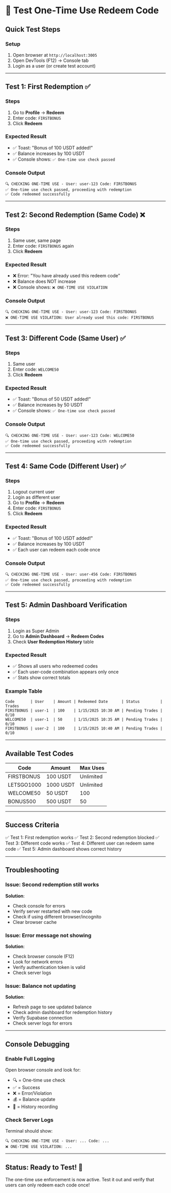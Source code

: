 # 🧪 Test One-Time Use Redeem Code

## Quick Test Steps

### Setup
1. Open browser at `http://localhost:3005`
2. Open DevTools (F12) → Console tab
3. Login as a user (or create test account)

---

## Test 1: First Redemption ✅

### Steps
1. Go to **Profile** → **Redeem**
2. Enter code: `FIRSTBONUS`
3. Click **Redeem**

### Expected Result
- ✅ Toast: "Bonus of 100 USDT added!"
- ✅ Balance increases by 100 USDT
- ✅ Console shows: `✅ One-time use check passed`

### Console Output
```
🔍 CHECKING ONE-TIME USE - User: user-123 Code: FIRSTBONUS
✅ One-time use check passed, proceeding with redemption
✅ Code redeemed successfully
```

---

## Test 2: Second Redemption (Same Code) ❌

### Steps
1. Same user, same page
2. Enter code: `FIRSTBONUS` again
3. Click **Redeem**

### Expected Result
- ❌ Error: "You have already used this redeem code"
- ❌ Balance does NOT increase
- ❌ Console shows: `❌ ONE-TIME USE VIOLATION`

### Console Output
```
🔍 CHECKING ONE-TIME USE - User: user-123 Code: FIRSTBONUS
❌ ONE-TIME USE VIOLATION: User already used this code: FIRSTBONUS
```

---

## Test 3: Different Code (Same User) ✅

### Steps
1. Same user
2. Enter code: `WELCOME50`
3. Click **Redeem**

### Expected Result
- ✅ Toast: "Bonus of 50 USDT added!"
- ✅ Balance increases by 50 USDT
- ✅ Console shows: `✅ One-time use check passed`

### Console Output
```
🔍 CHECKING ONE-TIME USE - User: user-123 Code: WELCOME50
✅ One-time use check passed, proceeding with redemption
✅ Code redeemed successfully
```

---

## Test 4: Same Code (Different User) ✅

### Steps
1. Logout current user
2. Login as different user
3. Go to **Profile** → **Redeem**
4. Enter code: `FIRSTBONUS`
5. Click **Redeem**

### Expected Result
- ✅ Toast: "Bonus of 100 USDT added!"
- ✅ Balance increases by 100 USDT
- ✅ Each user can redeem each code once

### Console Output
```
🔍 CHECKING ONE-TIME USE - User: user-456 Code: FIRSTBONUS
✅ One-time use check passed, proceeding with redemption
✅ Code redeemed successfully
```

---

## Test 5: Admin Dashboard Verification

### Steps
1. Login as Super Admin
2. Go to **Admin Dashboard** → **Redeem Codes**
3. Check **User Redemption History** table

### Expected Result
- ✅ Shows all users who redeemed codes
- ✅ Each user-code combination appears only once
- ✅ Stats show correct totals

### Example Table
```
Code       | User    | Amount | Redeemed Date      | Status         | Trades
FIRSTBONUS | user-1  | 100    | 1/15/2025 10:30 AM | Pending Trades | 0/10
WELCOME50  | user-1  | 50     | 1/15/2025 10:35 AM | Pending Trades | 0/10
FIRSTBONUS | user-2  | 100    | 1/15/2025 10:40 AM | Pending Trades | 0/10
```

---

## Available Test Codes

| Code | Amount | Max Uses |
|------|--------|----------|
| FIRSTBONUS | 100 USDT | Unlimited |
| LETSGO1000 | 1000 USDT | Unlimited |
| WELCOME50 | 50 USDT | 100 |
| BONUS500 | 500 USDT | 50 |

---

## Success Criteria

✅ Test 1: First redemption works
✅ Test 2: Second redemption blocked
✅ Test 3: Different code works
✅ Test 4: Different user can redeem same code
✅ Test 5: Admin dashboard shows correct history

---

## Troubleshooting

### Issue: Second redemption still works
**Solution**:
- Check console for errors
- Verify server restarted with new code
- Check if using different browser/incognito
- Clear browser cache

### Issue: Error message not showing
**Solution**:
- Check browser console (F12)
- Look for network errors
- Verify authentication token is valid
- Check server logs

### Issue: Balance not updating
**Solution**:
- Refresh page to see updated balance
- Check admin dashboard for redemption history
- Verify Supabase connection
- Check server logs for errors

---

## Console Debugging

### Enable Full Logging
Open browser console and look for:
- 🔍 = One-time use check
- ✅ = Success
- ❌ = Error/Violation
- 💰 = Balance update
- 📝 = History recording

### Check Server Logs
Terminal should show:
```
🔍 CHECKING ONE-TIME USE - User: ... Code: ...
❌ ONE-TIME USE VIOLATION: ...
```

---

## Status: Ready to Test! 🚀

The one-time use enforcement is now active. Test it out and verify that users can only redeem each code once!

